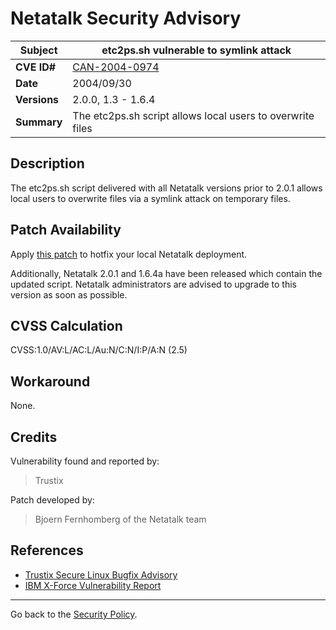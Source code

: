 # Netatalk Security Advisory

| **Subject**  | etc2ps.sh vulnerable to symlink attack |
| ------------ | -------------------------------------- |
| **CVE ID#**  | [CAN-2004-0974](https://www.cve.org/CVERecord?id=CVE-2004-0974) |
| **Date**     | 2004/09/30 |
| **Versions** | 2.0.0, 1.3 - 1.6.4 |
| **Summary**  | The etc2ps.sh script allows local users to overwrite files |

## Description

The etc2ps.sh script delivered with all Netatalk versions prior to 2.0.1
allows local users to overwrite files via a symlink attack on temporary
files.

## Patch Availability

Apply [this patch](CVE-2004-0974.diff) to hotfix your local Netatalk
deployment.

Additionally, Netatalk 2.0.1 and 1.6.4a have been released which contain
the updated script. Netatalk administrators are advised to upgrade to
this version as soon as possible.

## CVSS Calculation

CVSS:1.0/AV:L/AC:L/Au:N/C:N/I:P/A:N (2.5)

## Workaround

None.

## Credits

Vulnerability found and reported by:

> Trustix

Patch developed by:

> Bjoern Fernhomberg of the Netatalk team

## References

- [Trustix Secure Linux Bugfix Advisory](https://web.archive.org/web/20050207103853/http://www.trustix.org/errata/2004/0050/)
- [IBM X-Force Vulnerability Report](https://exchange.xforce.ibmcloud.com/vulnerabilities/17583)

---

Go back to the [Security Policy](/security.html).
